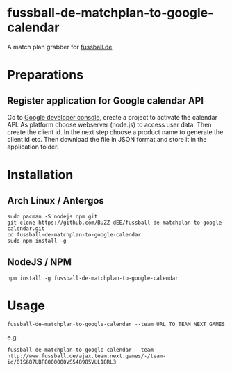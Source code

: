 # fussball-de-matchplan-to-google-calendar
A match plan grabber for [fussball.de][0]

# Preparations

## Register application for Google calendar API

Go to [Google developer console][1], create a project to activate the calendar API. As platform choose webserver (node.js)
to access user data. Then create the client id. In the next step choose a product name to generate the client id etc. Then download the file in JSON format and store it in the application folder.

# Installation

## Arch Linux / Antergos
    sudo pacman -S nodejs npm git
    git clone https://github.com/BuZZ-dEE/fussball-de-matchplan-to-google-calendar.git
    cd fussball-de-matchplan-to-google-calendar
    sudo npm install -g

## NodeJS / NPM
    npm install -g fussball-de-matchplan-to-google-calendar

# Usage
    fussball-de-matchplan-to-google-calendar --team URL_TO_TEAM_NEXT_GAMES

e.g.

    fussball-de-matchplan-to-google-calendar --team http://www.fussball.de/ajax.team.next.games/-/team-id/01S687UBF8000000VS548985VUL18RL3

[0]: http://www.fussball.de/
[1]: https://console.developers.google.com/flows/enableapi?apiid=calendar
